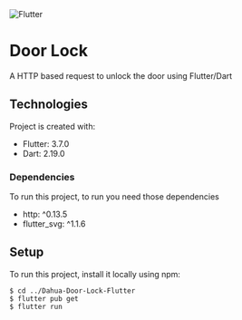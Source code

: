 
<picture>
    <source media="(prefers-color-scheme: dark)" srcset="https://storage.googleapis.com/cms-storage-bucket/6e19fee6b47b36ca613f.png">
    <img alt="Flutter" src="https://storage.googleapis.com/cms-storage-bucket/c823e53b3a1a7b0d36a9.png">
</picture>


# Door Lock

A HTTP based request to unlock the door using Flutter/Dart

## Technologies
Project is created with:
* Flutter: 3.7.0
* Dart: 2.19.0

### Dependencies
To run this project, to run you need those dependencies
* http: ^0.13.5
* flutter_svg: ^1.1.6



## Setup
To run this project, install it locally using npm:

```
$ cd ../Dahua-Door-Lock-Flutter
$ flutter pub get
$ flutter run
```